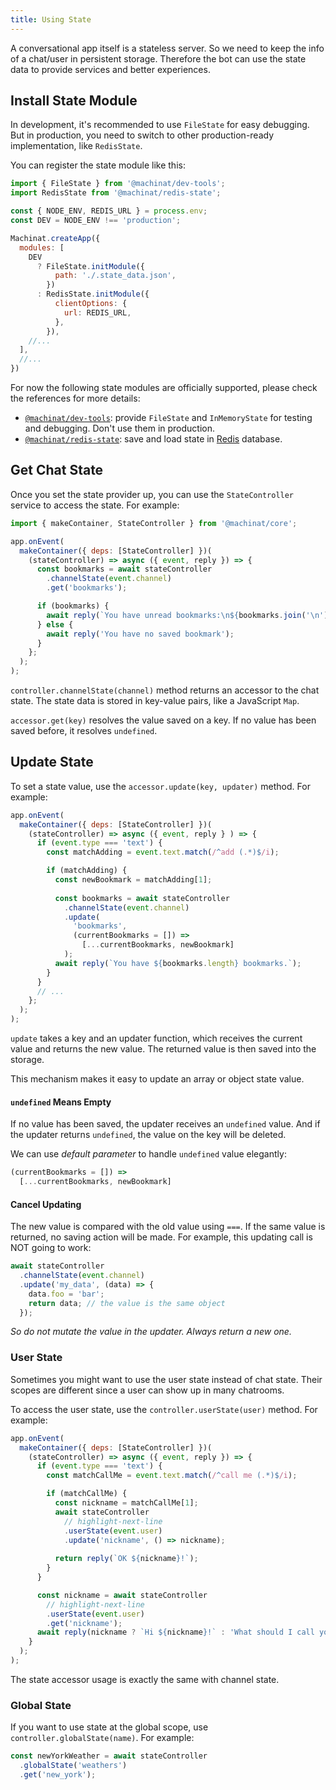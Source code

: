 ```yaml
---
title: Using State
---
```


A conversational app itself is a stateless server.
So we need to keep the info of a chat/user in persistent storage.
Therefore the bot can use the state data to provide services and better experiences.

## Install State Module

In development, it's recommended to use `FileState` for easy debugging.
But in production, you need to switch to other production-ready implementation,
like `RedisState`.

You can register the state module like this:

```js
import { FileState } from '@machinat/dev-tools';
import RedisState from '@machinat/redis-state';

const { NODE_ENV, REDIS_URL } = process.env;
const DEV = NODE_ENV !== 'production';

Machinat.createApp({
  modules: [
    DEV
      ? FileState.initModule({
          path: './.state_data.json',
        })
      : RedisState.initModule({
          clientOptions: {
            url: REDIS_URL,
          },
        }),
    //...
  ],
  //...
})
```

For now the following state modules are officially supported,
please check the references for more details:

- [`@machinat/dev-tools`](pathname:///api/modules/dev_tools): provide `FileState` and `InMemoryState` for testing and debugging. Don't use them in production.
- [`@machinat/redis-state`](pathname:///api/modules/redis_state): save and load state in [Redis](https://redis.io/) database.

## Get Chat State

Once you set the state provider up,
you can use the `StateController` service to access the state.
For example:

```js
import { makeContainer, StateController } from '@machinat/core';

app.onEvent(
  makeContainer({ deps: [StateController] })(
    (stateController) => async ({ event, reply }) => {
      const bookmarks = await stateController
        .channelState(event.channel)
        .get('bookmarks');

      if (bookmarks) {
        await reply(`You have unread bookmarks:\n${bookmarks.join('\n')}`);
      } else {
        await reply('You have no saved bookmark');
      }
    };
  );
);
```

`controller.channelState(channel)` method returns an accessor to the chat state.
The state data is stored in key-value pairs, like a JavaScript `Map`.

`accessor.get(key)` resolves the value saved on a key.
If no value has been saved before, it resolves `undefined`.

## Update State

To set a state value, use the `accessor.update(key, updater)` method.
For example:

```js
app.onEvent(
  makeContainer({ deps: [StateController] })(
    (stateController) => async ({ event, reply } ) => {
      if (event.type === 'text') {
        const matchAdding = event.text.match(/^add (.*)$/i);

        if (matchAdding) {
          const newBookmark = matchAdding[1];
  
          const bookmarks = await stateController
            .channelState(event.channel)
            .update(
              'bookmarks',
              (currentBookmarks = []) =>
                [...currentBookmarks, newBookmark]
            );
          await reply(`You have ${bookmarks.length} bookmarks.`);
        }
      }
      // ...
    };
  );
);
```

`update` takes a key and an updater function,
which receives the current value and returns the new value.
The returned value is then saved into the storage.

This mechanism makes it easy to update an array or object state value.

#### `undefined` Means Empty

If no value has been saved, the updater receives an `undefined` value.
And if the updater returns `undefined`, the value on the key will be deleted.

We can use _default parameter_ to handle `undefined` value elegantly: 

```js
(currentBookmarks = []) =>
  [...currentBookmarks, newBookmark]
```

#### Cancel Updating

The new value is compared with the old value using `===`.
If the same value is returned, no saving action will be made.
For example, this updating call is NOT going to work:

```js
await stateController
  .channelState(event.channel)
  .update('my_data', (data) => {
    data.foo = 'bar';
    return data; // the value is the same object
  });
```

_So do not mutate the value in the updater. Always return a new one._

### User State

Sometimes you might want to use the user state instead of chat state.
Their scopes are different  since a user can show up in many chatrooms.

To access the user state, use the `controller.userState(user)` method.
For example:

```js
app.onEvent(
  makeContainer({ deps: [StateController] })(
    (stateController) => async ({ event, reply }) => {
      if (event.type === 'text') {
        const matchCallMe = event.text.match(/^call me (.*)$/i);

        if (matchCallMe) {
          const nickname = matchCallMe[1];
          await stateController
            // highlight-next-line
            .userState(event.user)
            .update('nickname', () => nickname);
  
          return reply(`OK ${nickname}!`);
        }
      }

      const nickname = await stateController
        // highlight-next-line
        .userState(event.user)
        .get('nickname');
      await reply(nickname ? `Hi ${nickname}!` : 'What should I call you?');
    }
  );
);
```

The state accessor usage is exactly the same with channel state.

### Global State

If you want to use state at the global scope,
use `controller.globalState(name)`.
For example:

```js
const newYorkWeather = await stateController
  .globalState('weathers')
  .get('new_york');
```
